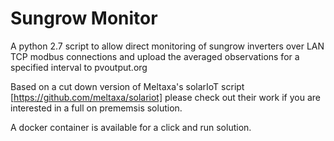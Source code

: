 # Sungrow Monitor
A python 2.7 script to allow direct monitoring of sungrow inverters over LAN TCP modbus connections and upload the averaged observations for a specified interval to pvoutput.org

Based on a cut down version of Meltaxa's solarIoT script [https://github.com/meltaxa/solariot] please check out their work if you are interested in a full on prememsis solution.

A docker container is available for a click and run solution.
